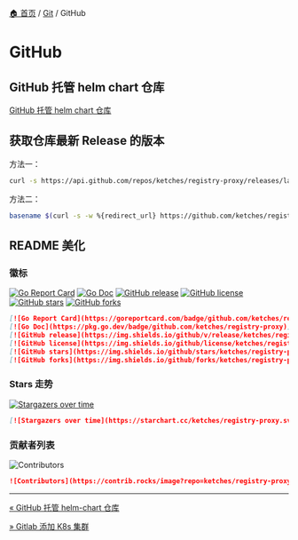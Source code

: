 [🏠 首页](../_index.md) / [Git](_index.md) / GitHub

# GitHub

## GitHub 托管 helm chart 仓库

[GitHub 托管 helm chart 仓库](./github-hosting-helm-reop.md)

## 获取仓库最新 Release 的版本

方法一：

```bash
curl -s https://api.github.com/repos/ketches/registry-proxy/releases/latest | jq -r .tag_name
```

方法二：

```bash
basename $(curl -s -w %{redirect_url} https://github.com/ketches/registry-proxy/releases/latest)
```

## README 美化

### 徽标

[![Go Report Card](https://goreportcard.com/badge/github.com/ketches/registry-proxy)](https://goreportcard.com/report/github.com/ketches/registry-proxy)
[![Go Doc](https://pkg.go.dev/badge/github.com/ketches/registry-proxy)](https://pkg.go.dev/github.com/ketches/registry-proxy)
[![GitHub release](https://img.shields.io/github/v/release/ketches/registry-proxy)](https://img.shields.io/github/v/release/ketches/registry-proxy)
[![GitHub license](https://img.shields.io/github/license/ketches/registry-proxy)](https://img.shields.io/github/license/ketches/registry-proxy)
[![GitHub stars](https://img.shields.io/github/stars/ketches/registry-proxy)](https://img.shields.io/github/stars/ketches/registry-proxy)
[![GitHub forks](https://img.shields.io/github/forks/ketches/registry-proxy)](https://img.shields.io/github/forks/ketches/registry-proxy)

```md
[![Go Report Card](https://goreportcard.com/badge/github.com/ketches/registry-proxy)](https://goreportcard.com/report/github.com/ketches/registry-proxy)
[![Go Doc](https://pkg.go.dev/badge/github.com/ketches/registry-proxy)](https://pkg.go.dev/github.com/ketches/registry-proxy)
[![GitHub release](https://img.shields.io/github/v/release/ketches/registry-proxy)](https://img.shields.io/github/v/release/ketches/registry-proxy)
[![GitHub license](https://img.shields.io/github/license/ketches/registry-proxy)](https://img.shields.io/github/license/ketches/registry-proxy)
[![GitHub stars](https://img.shields.io/github/stars/ketches/registry-proxy)](https://img.shields.io/github/stars/ketches/registry-proxy)
[![GitHub forks](https://img.shields.io/github/forks/ketches/registry-proxy)](https://img.shields.io/github/forks/ketches/registry-proxy)
```

### Stars 走势

[![Stargazers over time](https://starchart.cc/ketches/registry-proxy.svg?variant=adaptive)](https://starchart.cc/ketches/registry-proxy)

```md
[![Stargazers over time](https://starchart.cc/ketches/registry-proxy.svg?variant=adaptive)](https://starchart.cc/ketches/registry-proxy)
```

### 贡献者列表

![Contributors](https://contrib.rocks/image?repo=ketches/registry-proxy)

```md
![Contributors](https://contrib.rocks/image?repo=ketches/registry-proxy)
```

---
[« GitHub 托管 helm-chart 仓库](github-hosting-helm-reop.md)

[» Gitlab 添加 K8s 集群](gitlab-intergrate-k8s.md)
